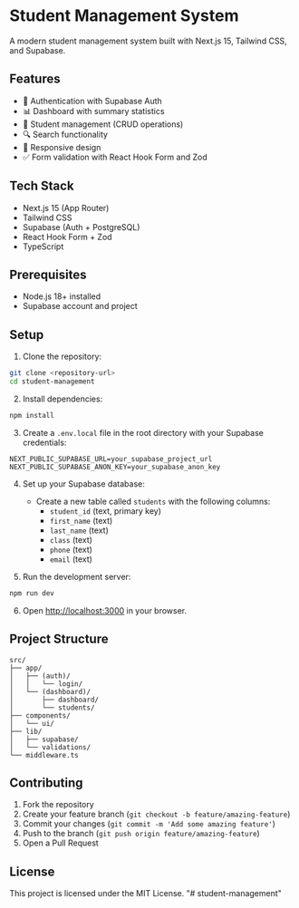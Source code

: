 # Student Management System

A modern student management system built with Next.js 15, Tailwind CSS, and Supabase.

## Features

- 🔐 Authentication with Supabase Auth
- 📊 Dashboard with summary statistics
- 👥 Student management (CRUD operations)
- 🔍 Search functionality
- 📱 Responsive design
- ✅ Form validation with React Hook Form and Zod

## Tech Stack

- Next.js 15 (App Router)
- Tailwind CSS
- Supabase (Auth + PostgreSQL)
- React Hook Form + Zod
- TypeScript

## Prerequisites

- Node.js 18+ installed
- Supabase account and project

## Setup

1. Clone the repository:
```bash
git clone <repository-url>
cd student-management
```

2. Install dependencies:
```bash
npm install
```

3. Create a `.env.local` file in the root directory with your Supabase credentials:
```
NEXT_PUBLIC_SUPABASE_URL=your_supabase_project_url
NEXT_PUBLIC_SUPABASE_ANON_KEY=your_supabase_anon_key
```

4. Set up your Supabase database:
   - Create a new table called `students` with the following columns:
     - `student_id` (text, primary key)
     - `first_name` (text)
     - `last_name` (text)
     - `class` (text)
     - `phone` (text)
     - `email` (text)

5. Run the development server:
```bash
npm run dev
```

6. Open [http://localhost:3000](http://localhost:3000) in your browser.

## Project Structure

```
src/
├── app/
│   ├── (auth)/
│   │   └── login/
│   └── (dashboard)/
│       ├── dashboard/
│       └── students/
├── components/
│   └── ui/
├── lib/
│   ├── supabase/
│   └── validations/
└── middleware.ts
```

## Contributing

1. Fork the repository
2. Create your feature branch (`git checkout -b feature/amazing-feature`)
3. Commit your changes (`git commit -m 'Add some amazing feature'`)
4. Push to the branch (`git push origin feature/amazing-feature`)
5. Open a Pull Request

## License

This project is licensed under the MIT License.
"# student-management" 
